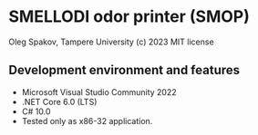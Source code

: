 # SMELLODI odor printer (SMOP)

Oleg Spakov, Tampere University (c) 2023
MIT license

## Development environment and features

- Microsoft Visual Studio Community 2022
- .NET Core 6.0 (LTS)
- C# 10.0
- Tested only as x86-32 application.
